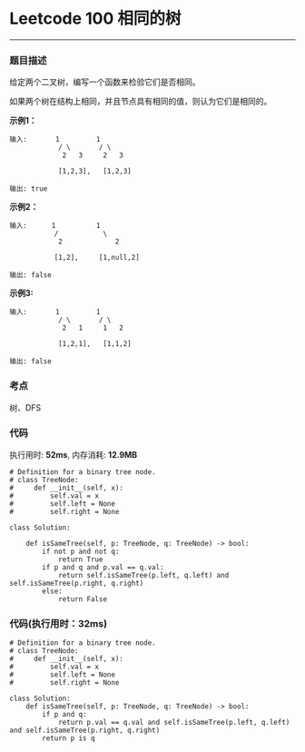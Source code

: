 # Leetcode 100 相同的树
***
### 题目描述
给定两个二叉树，编写一个函数来检验它们是否相同。

如果两个树在结构上相同，并且节点具有相同的值，则认为它们是相同的。


**示例1：**

	输入:       1         1
                / \       / \
                 2   3     2   3

                [1,2,3],   [1,2,3]

	输出: true
	
**示例2：**

	输入:      1          1
               /           \
                2             2

               [1,2],     [1,null,2]

	输出: false

**示例3:**

	输入:       1         1
                / \       / \
                 2   1     1   2

                [1,2,1],   [1,1,2]

	输出: false



### 考点

树、DFS


### 代码
执行用时: **52ms**, 内存消耗: **12.9MB**

```
# Definition for a binary tree node.
# class TreeNode:
#     def __init__(self, x):
#         self.val = x
#         self.left = None
#         self.right = None

class Solution:
    
    def isSameTree(self, p: TreeNode, q: TreeNode) -> bool:
        if not p and not q:
            return True
        if p and q and p.val == q.val:
            return self.isSameTree(p.left, q.left) and self.isSameTree(p.right, q.right)
        else:
            return False
```

### 代码(执行用时：32ms)

```
# Definition for a binary tree node.
# class TreeNode:
#     def __init__(self, x):
#         self.val = x
#         self.left = None
#         self.right = None

class Solution:
    def isSameTree(self, p: TreeNode, q: TreeNode) -> bool:
        if p and q:
            return p.val == q.val and self.isSameTree(p.left, q.left) and self.isSameTree(p.right, q.right)
        return p is q
```
